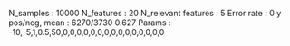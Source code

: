 N_samples                     : 10000
N_features                    : 20
N_relevant features           : 5
Error rate                    : 0
y pos/neg, mean               : 6270/3730 0.627
Params                        : -10,-5,1,0.5,50,0,0,0,0,0,0,0,0,0,0,0,0,0,0,0
